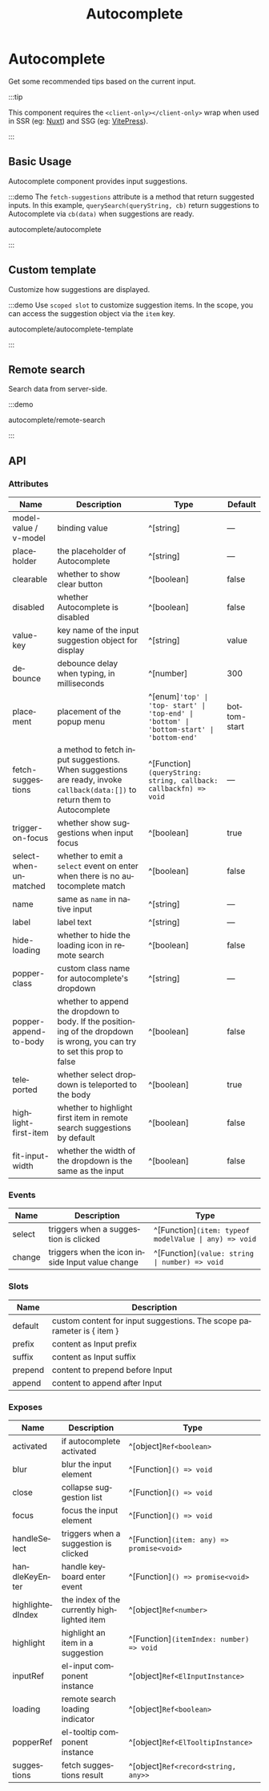 ﻿---
title: Autocomplete
lang: en-US
---

# Autocomplete

Get some recommended tips based on the current input.

:::tip

This component requires the `<client-only></client-only>` wrap when used in SSR (eg: [Nuxt](https://nuxt.com/v3)) and SSG (eg: [VitePress](https://vitepress.vuejs.org/)).

:::

## Basic Usage

Autocomplete component provides input suggestions.

:::demo The `fetch-suggestions` attribute is a method that return suggested inputs. In this example, `querySearch(queryString, cb)` return suggestions to Autocomplete via `cb(data)` when suggestions are ready.

autocomplete/autocomplete

:::

## Custom template

Customize how suggestions are displayed.

:::demo Use `scoped slot` to customize suggestion items. In the scope, you can access the suggestion object via the `item` key.

autocomplete/autocomplete-template

:::

## Remote search

Search data from server-side.

:::demo

autocomplete/remote-search

:::

## API

### Attributes

| Name                                   | Description                                                                                                                | Type                                                                                      | Default      |
| -------------------------------------- | -------------------------------------------------------------------------------------------------------------------------- | ----------------------------------------------------------------------------------------- | ------------ |
| model-value / v-model                  | binding value                                                                                                              | ^[string]                                                                                 | —            |
| placeholder                            | the placeholder of Autocomplete                                                                                            | ^[string]                                                                                 | —            |
| clearable                              | whether to show clear button                                                                                               | ^[boolean]                                                                                | false        |
| disabled                               | whether Autocomplete is disabled                                                                                           | ^[boolean]                                                                                | false        |
| value-key                              | key name of the input suggestion object for display                                                                        | ^[string]                                                                                 | value        |
| debounce                               | debounce delay when typing, in milliseconds                                                                                | ^[number]                                                                                 | 300          |
| placement                              | placement of the popup menu                                                                                                | ^[enum]`'top' \| 'top- start' \| 'top-end' \| 'bottom' \| 'bottom-start' \| 'bottom-end'` | bottom-start |
| fetch-suggestions                      | a method to fetch input suggestions. When suggestions are ready, invoke `callback(data:[])` to return them to Autocomplete | ^[Function]`(queryString: string, callback: callbackfn) => void`                          | —            |
| trigger-on-focus                       | whether show suggestions when input focus                                                                                  | ^[boolean]                                                                                | true         |
| select-when-unmatched                  | whether to emit a `select` event on enter when there is no autocomplete match                                              | ^[boolean]                                                                                | false        |
| name                                   | same as `name` in native input                                                                                             | ^[string]                                                                                 | —            |
| label                                  | label text                                                                                                                 | ^[string]                                                                                 | —            |
| hide-loading                           | whether to hide the loading icon in remote search                                                                          | ^[boolean]                                                                                | false        |
| popper-class                           | custom class name for autocomplete's dropdown                                                                              | ^[string]                                                                                 | —            |
| popper-append-to-body<DeprecatedTag /> | whether to append the dropdown to body. If the positioning of the dropdown is wrong, you can try to set this prop to false | ^[boolean]                                                                                | false        |
| teleported                             | whether select dropdown is teleported to the body                                                                          | ^[boolean]                                                                                | true         |
| highlight-first-item                   | whether to highlight first item in remote search suggestions by default                                                    | ^[boolean]                                                                                | false        |
| fit-input-width                        | whether the width of the dropdown is the same as the input                                                                 | ^[boolean]                                                                                | false        |

### Events

| Name   | Description                                      | Type                                                  |
| ------ | ------------------------------------------------ | ----------------------------------------------------- |
| select | triggers when a suggestion is clicked            | ^[Function]`(item: typeof modelValue \| any) => void` |
| change | triggers when the icon inside Input value change | ^[Function]`(value: string \| number) => void`        |

### Slots

| Name    | Description                                                           |
| ------- | --------------------------------------------------------------------- |
| default | custom content for input suggestions. The scope parameter is { item } |
| prefix  | content as Input prefix                                               |
| suffix  | content as Input suffix                                               |
| prepend | content to prepend before Input                                       |
| append  | content to append after Input                                         |

### Exposes

| Name             | Description                                 | Type                                      |
| ---------------- | ------------------------------------------- | ----------------------------------------- |
| activated        | if autocomplete activated                   | ^[object]`Ref<boolean>`                   |
| blur             | blur the input element                      | ^[Function]`() => void`                   |
| close            | collapse suggestion list                    | ^[Function]`() => void`                   |
| focus            | focus the input element                     | ^[Function]`() => void`                   |
| handleSelect     | triggers when a suggestion is clicked       | ^[Function]`(item: any) => promise<void>` |
| handleKeyEnter   | handle keyboard enter event                 | ^[Function]`() => promise<void>`          |
| highlightedIndex | the index of the currently highlighted item | ^[object]`Ref<number>`                    |
| highlight        | highlight an item in a suggestion           | ^[Function]`(itemIndex: number) => void`  |
| inputRef         | el-input component instance                 | ^[object]`Ref<ElInputInstance>`           |
| loading          | remote search loading indicator             | ^[object]`Ref<boolean>`                   |
| popperRef        | el-tooltip component instance               | ^[object]`Ref<ElTooltipInstance>`         |
| suggestions      | fetch suggestions result                    | ^[object]`Ref<record<string, any>>`       |
